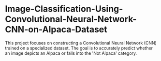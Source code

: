 # Image-Classification-Using-Convolutional-Neural-Network-CNN-on-Alpaca-Dataset
This project focuses on constructing a Convolutional Neural Network (CNN) trained on a specialized dataset. The goal is to accurately predict whether an image depicts an Alpaca or falls into the 'Not Alpaca' category.
